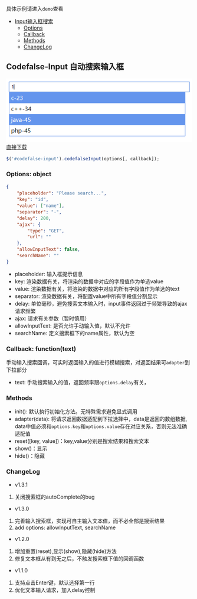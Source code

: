 具体示例请进入`demo`查看
- <a href="#codefalse-input-自动搜索输入框" target="_self">Input输入框搜索</a>
    + <a href="#options-object" target="_self">Options</a>
    + <a href="#callback-functiontext" target="_self">Callback</a>
    + <a href="#methods" target="_self">Methods</a>
    + <a href="#changelog" target="_self">ChangeLog</a>
## Codefalse-Input 自动搜索输入框
![Codefalse-Input](./snapshot/input.jpg)
[直接下载](https://github.com/codefalse/codefalse-form/releases)
```js
$('#codefalse-input').codefalseInput(options[, callback]);
```
### Options: object
```json
{
    "placeholder": "Please search...",
    "key": "id",
    "value": ["name"],
    "separator": "-",
    "delay": 200,
    "ajax": {
        "type": "GET",
        "url": ""
    },
    "allowInputText": false,
    "searchName": ""
}
```
- placeholder: 输入框提示信息
- key: 渲染数据有关，将渲染的数据中对应的字段值作为单选value
- value: 渲染数据有关，将渲染的数据中对应的所有字段值作为单选的text
- separator: 渲染数据有关，将配置value中所有字段值分割显示
- delay: 单位毫秒，避免搜索文本输入时，input事件返回过于频繁导致的ajax请求频繁
- ajax: 请求有关参数（暂时慎用）
- allowInputText: 是否允许手动输入值，默认不允许
- searchName: 定义搜索框下的name属性，默认为空
### Callback: function(text)
手动输入搜索回调，可实时返回输入的值进行模糊搜索，对返回结果可`adapter`到下拉部分
- text: 手动搜索输入的值，返回频率跟`options.delay`有关，
### Methods
- init(): 默认执行初始化方法。无特殊需求避免显式调用
- adapter(data): 将请求返回数据适配到下拉选择中，data是返回的数组数据,
data中值必须和`options.key`和`options.value`存在对应关系，否则无法准确适配值
- reset([key, value])：key,value分别是搜索结果和搜索文本
- show()：显示
- hide()：隐藏
### ChangeLog
- v1.3.1
1. 关闭搜索框的autoComplete的bug
- v1.3.0
1. 完善输入搜索框，实现可自主输入文本值，而不必全部是搜索结果
2. add options: allowInputText, searchName
- v1.2.0
1. 增加重置(reset),显示(show),隐藏(hide)方法
2. 修复文本框从有到无之后，不触发搜索框下值的回调函数
- v1.1.0
1. 支持点击Enter键，默认选择第一行
2. 优化文本输入请求，加入delay控制
